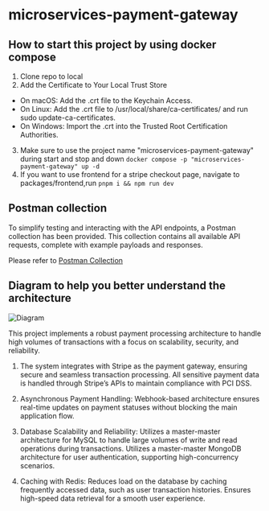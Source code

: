 # microservices-payment-gateway

## How to start this project by using docker compose

1. Clone repo to local
2. Add the Certificate to Your Local Trust Store
- On macOS: Add the .crt file to the Keychain Access.
- On Linux: Add the .crt file to /usr/local/share/ca-certificates/ and run sudo update-ca-certificates.
- On Windows: Import the .crt into the Trusted Root Certification Authorities.
3. Make sure to use the project name "microservices-payment-gateway" during start and stop and down
`docker compose -p "microservices-payment-gateway" up -d`
4. If you want to use frontend for a stripe checkout page, navigate to packages/frontend,run
```pnpm i && npm run dev``` 

## Postman collection

To simplify testing and interacting with the API endpoints, a Postman collection has been provided. This collection contains all available API requests, complete with example payloads and responses.

Please refer to [Postman Collection](./payment_api.postman_collection.json)

## Diagram to help you better understand the architecture

![Diagram](./payment.svg)

This project implements a robust payment processing architecture to handle high volumes of transactions with a focus on scalability, security, and reliability. 

1. The system integrates with Stripe as the payment gateway, ensuring secure and seamless transaction processing.
All sensitive payment data is handled through Stripe’s APIs to maintain compliance with PCI DSS.

2. Asynchronous Payment Handling:
Webhook-based architecture ensures real-time updates on payment statuses without blocking the main application flow.

3. Database Scalability and Reliability:
Utilizes a master-master architecture for MySQL to handle large volumes of write and read operations during transactions.
Utilizes a master-master MongoDB architecture for user authentication, supporting high-concurrency scenarios.

1. Caching with Redis:
Reduces load on the database by caching frequently accessed data, such as user transaction histories.
Ensures high-speed data retrieval for a smooth user experience.
